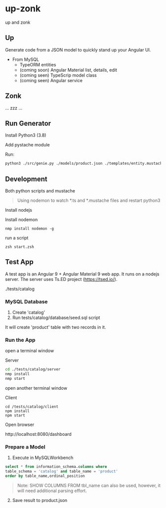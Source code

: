 # up-zonk
up and zonk

## Up

Generate code from a JSON model to quickly stand up your Angular UI. 


- From MySQL 
    - TypeORM entities
    - (coming soon) Angular Material list, details, edit
    - (coming seen) TypeScrip model class
    - (coming seen) Angular service

## Zonk

... zzz ...

## Run Generator

Install Python3 (3.8)

Add pystache module 

Run: 

```zsh
python3 ./src/genie.py ./models/product.json ./templates/entity.mustache ./out/entities
```

## Development 

Both python scripts and mustache 

> Using nodemon to watch *.ts and *.mustache files and restart python3

Install nodejs

Install nodemon 

```
nmp install nodemon -g
```

run a script

```
zsh start.zsh
```

## Test App 

A test app is an Angular 9 + Angular Material 9 web app. It runs on a nodejs server. The server uses Ts.ED project (https://tsed.io/). 

./tests/catalog

### MySQL Database 

1. Create 'catalog' 
2. Run tests/catalog/database/seed.sql script 

It will create 'product' table with two records in it.  

### Run the App

open a terminal window

Server
```zsh
cd ./tests/catalog/server
nmp install
nmp start 
```

open another terminal window

Client 
```
cd /tests/catalog/client
npm install
npm start
```

Open browser 

http://localhost:8080/dashboard


### Prepare a Model

1. Execute in MySQLWorkbench 

```sql
select * from information_schema.columns where 
table_schema = 'catalog' and table_name = 'product'
order by table_name,ordinal_position
```

> Note: SHOW COLUMNS FROM tbl_name can also be used, however, it will need additional parsing effort.

2. Save result to product.json
